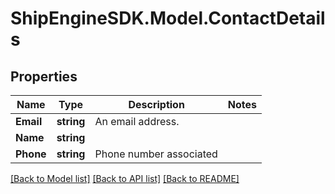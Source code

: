 # ShipEngineSDK.Model.ContactDetails

## Properties

Name | Type | Description | Notes
------------ | ------------- | ------------- | -------------
**Email** | **string** | An email address. | 
**Name** | **string** |  | 
**Phone** | **string** | Phone number associated | 

[[Back to Model list]](../../README.md#documentation-for-models) [[Back to API list]](../../README.md#documentation-for-api-endpoints) [[Back to README]](../../README.md)

